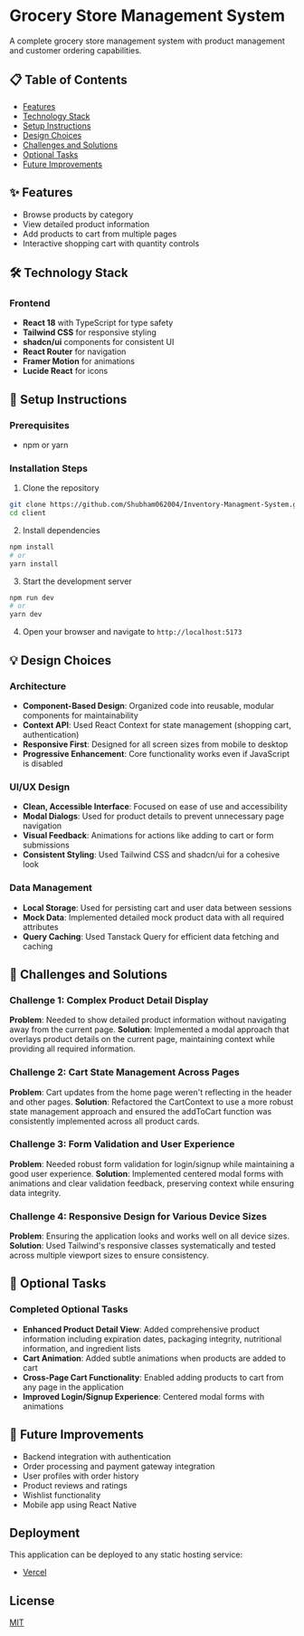 # Grocery Store Management System

A complete grocery store management system with product management and customer ordering capabilities.


## 📋 Table of Contents
- [Features](#features)
- [Technology Stack](#technology-stack)
- [Setup Instructions](#setup-instructions)
- [Design Choices](#design-choices)
- [Challenges and Solutions](#challenges-and-solutions)
- [Optional Tasks](#optional-tasks)
- [Future Improvements](#future-improvements)

## ✨ Features
- Browse products by category
- View detailed product information 
- Add products to cart from multiple pages
- Interactive shopping cart with quantity controls

## 🛠️ Technology Stack

### Frontend
- **React 18** with TypeScript for type safety
- **Tailwind CSS** for responsive styling
- **shadcn/ui** components for consistent UI
- **React Router** for navigation
- **Framer Motion** for animations
- **Lucide React** for icons

## 🚀 Setup Instructions

### Prerequisites
- npm or yarn

### Installation Steps

1. Clone the repository
```sh
git clone https://github.com/Shubham062004/Inventory-Managment-System.git
cd client
```

2. Install dependencies
```sh
npm install
# or
yarn install
```

3. Start the development server
```sh
npm run dev
# or
yarn dev
```

4. Open your browser and navigate to `http://localhost:5173`

## 💡 Design Choices

### Architecture
- **Component-Based Design**: Organized code into reusable, modular components for maintainability
- **Context API**: Used React Context for state management (shopping cart, authentication)
- **Responsive First**: Designed for all screen sizes from mobile to desktop
- **Progressive Enhancement**: Core functionality works even if JavaScript is disabled

### UI/UX Design
- **Clean, Accessible Interface**: Focused on ease of use and accessibility
- **Modal Dialogs**: Used for product details to prevent unnecessary page navigation
- **Visual Feedback**: Animations for actions like adding to cart or form submissions
- **Consistent Styling**: Used Tailwind CSS and shadcn/ui for a cohesive look

### Data Management
- **Local Storage**: Used for persisting cart and user data between sessions
- **Mock Data**: Implemented detailed mock product data with all required attributes
- **Query Caching**: Used Tanstack Query for efficient data fetching and caching

## 🧩 Challenges and Solutions

### Challenge 1: Complex Product Detail Display
**Problem**: Needed to show detailed product information without navigating away from the current page.
**Solution**: Implemented a modal approach that overlays product details on the current page, maintaining context while providing all required information.

### Challenge 2: Cart State Management Across Pages
**Problem**: Cart updates from the home page weren't reflecting in the header and other pages.
**Solution**: Refactored the CartContext to use a more robust state management approach and ensured the addToCart function was consistently implemented across all product cards.

### Challenge 3: Form Validation and User Experience
**Problem**: Needed robust form validation for login/signup while maintaining a good user experience.
**Solution**: Implemented centered modal forms with animations and clear validation feedback, preserving context while ensuring data integrity.

### Challenge 4: Responsive Design for Various Device Sizes
**Problem**: Ensuring the application looks and works well on all device sizes.
**Solution**: Used Tailwind's responsive classes systematically and tested across multiple viewport sizes to ensure consistency.

## 🎯 Optional Tasks

### Completed Optional Tasks
- **Enhanced Product Detail View**: Added comprehensive product information including expiration dates, packaging integrity, nutritional information, and ingredient lists
- **Cart Animation**: Added subtle animations when products are added to cart
- **Cross-Page Cart Functionality**: Enabled adding products to cart from any page in the application
- **Improved Login/Signup Experience**: Centered modal forms with animations

## 🔮 Future Improvements

- Backend integration with authentication
- Order processing and payment gateway integration
- User profiles with order history
- Product reviews and ratings
- Wishlist functionality
- Mobile app using React Native


## Deployment

This application can be deployed to any static hosting service:

- [Vercel](https://grocery-store-client-rose.vercel.app/)


## License

[MIT](LICENSE)

<!-- Background image of index page -->

<!-- 
<div className="relative overflow-hidden rounded-2xl shadow-2xl">
                  <img 
                    src="https://images.unsplash.com/photo-1583258292688-d0213dc5a3a8?auto=format&fit=crop&q=80&w=1160&h=800" 
                    alt="Fresh grocery products" 
                    className="w-full h-auto object-cover"
                  /> -->